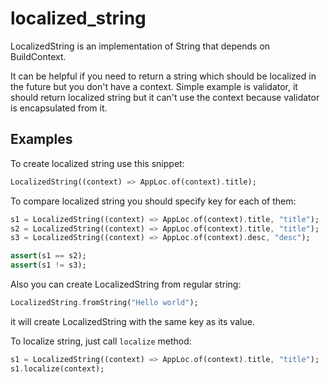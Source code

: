 # localized_string

LocalizedString is an implementation of String that depends on BuildContext.

It can be helpful if you need to return a string which should be localized in the future but you don't
have a context. Simple example is validator, it should return localized string but it can't use the context
because validator is encapsulated from it. 

## Examples

To create localized string use this snippet: 

```dart
LocalizedString((context) => AppLoc.of(context).title);
```

To compare localized string you should specify key for each of them:

```dart
s1 = LocalizedString((context) => AppLoc.of(context).title, "title");
s2 = LocalizedString((context) => AppLoc.of(context).title, "title");
s3 = LocalizedString((context) => AppLoc.of(context).desc, "desc");

assert(s1 == s2);
assert(s1 != s3);
```

Also you can create LocalizedString from regular string:

```dart
LocalizedString.fromString("Hello world"); 
```

it will create LocalizedString with the same key as its value.

To localize string, just call `localize` method:

```dart
s1 = LocalizedString((context) => AppLoc.of(context).title, "title");
s1.localize(context);
```
